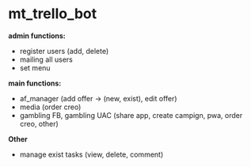 # mt_trello_bot

<b>admin functions:</b>
- register users (add, delete)
- mailing all users
- set menu

<b>main functions:</b>
- af_manager (add offer -> (new, exist), edit offer)
- media (order creo)
- gambling FB, gambling UAC (share app, create campign, pwa, order creo, other)

<b>Other</b>
- manage exist tasks (view, delete, comment)

